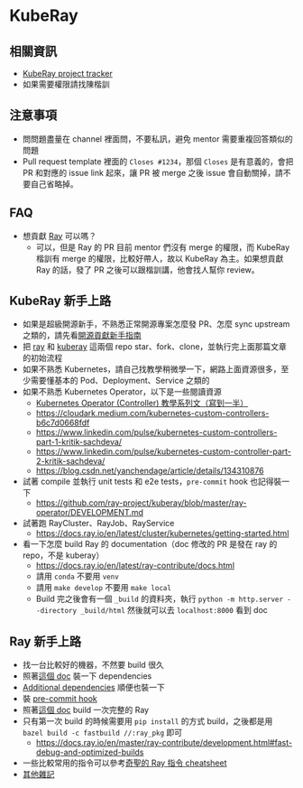 # KubeRay

## 相關資訊

* [KubeRay project tracker](https://docs.google.com/document/d/1Q78Ny7KpTVOleB51-Tb1fewIDMm9msCTG4kDdWonwiQ/edit)
* 如果需要權限請找陳楷訓 

## 注意事項

* 問問題盡量在 channel 裡面問，不要私訊，避免 mentor 需要重複回答類似的問題
* Pull request template 裡面的 `Closes #1234`，那個 `Closes` 是有意義的，會把 PR 和對應的 issue link 起來，讓 PR 被 merge 之後 issue 會自動關掉，請不要自己省略掉。

## FAQ

* 想貢獻 [Ray](https://github.com/ray-project/ray) 可以嗎？
  * 可以，但是 Ray 的 PR 目前 mentor 們沒有 merge 的權限，而 KubeRay 楷訓有 merge 的權限，比較好帶人，故以 KubeRay 為主。如果想貢獻 Ray 的話，發了 PR 之後可以跟楷訓講，他會找人幫你 review。

## KubeRay 新手上路

* 如果是超級開源新手，不熟悉正常開源專案怎麼發 PR、怎麼 sync upstream 之類的，請先看[開源貢獻新手指南](https://chishengliu.com/zh-tw/series/%E9%96%8B%E6%BA%90%E8%B2%A2%E7%8D%BB%E6%96%B0%E6%89%8B%E6%8C%87%E5%8D%97/)
* 把 [ray](https://github.com/ray-project/ray) 和 [kuberay](https://github.com/ray-project/kuberay) 這兩個 repo star、fork、clone，並執行完上面那篇文章的初始流程
* 如果不熟悉 Kubernetes，請自己找教學稍微學一下，網路上面資源很多，至少需要懂基本的 Pod、Deployment、Service 之類的
* 如果不熟悉 Kubernetes Operator，以下是一些閱讀資源
  * [Kubernetes Operator (Controller) 教學系列文（寫到一半）](https://chishengliu.com/zh-tw/series/kubernetes-operator-controller-%E6%95%99%E5%AD%B8/)
  * https://cloudark.medium.com/kubernetes-custom-controllers-b6c7d0668fdf
  * https://www.linkedin.com/pulse/kubernetes-custom-controllers-part-1-kritik-sachdeva/
  * https://www.linkedin.com/pulse/kubernetes-custom-controller-part-2-kritik-sachdeva/
  * https://blog.csdn.net/yanchendage/article/details/134310876
* 試著 compile 並執行 unit tests 和 e2e tests，`pre-commit` hook 也記得裝一下
  * https://github.com/ray-project/kuberay/blob/master/ray-operator/DEVELOPMENT.md
* 試著跑 RayCluster、RayJob、RayService
  * https://docs.ray.io/en/latest/cluster/kubernetes/getting-started.html
* 看一下怎麼 build Ray 的 documentation（doc 修改的 PR 是發在 ray 的 repo，不是 kuberay）
  * https://docs.ray.io/en/latest/ray-contribute/docs.html
  * 請用 `conda` 不要用 `venv`
  * 請用 `make develop` 不要用 `make local`
  * Build 完之後會有一個 `_build` 的資料夾，執行 `python -m http.server --directory _build/html` 然後就可以去 `localhost:8000` 看到 doc

## Ray 新手上路


* 找一台比較好的機器，不然要 build 很久
* 照著[這個 doc](https://docs.ray.io/en/master/ray-contribute/development.html#preparing-to-build-ray-on-linux) 裝一下 dependencies
* [Additional dependencies](https://docs.ray.io/en/master/ray-contribute/development.html#installing-additional-dependencies-for-development) 順便也裝一下
* 裝 [pre-commit hook](https://docs.ray.io/en/master/ray-contribute/development.html#pre-commit-hooks)
* 照著[這個 doc](https://docs.ray.io/en/master/ray-contribute/development.html#building-ray-on-linux-macos-full) build 一次完整的 Ray
* 只有第一次 build 的時候需要用 `pip install` 的方式 build，之後都是用 `bazel build -c fastbuild //:ray_pkg` 即可
  * https://docs.ray.io/en/master/ray-contribute/development.html#fast-debug-and-optimized-builds
* 一些比較常用的指令可以參考[奇聖的 Ray 指令 cheatsheet](https://github.com/MortalHappiness/dotfiles/blob/main/dot_local/share/navi/cheats/exact_personal-cheatsheets/projects/ray.cheat)
* [其他雜記](https://chishengliu.notion.site/Ray-17e6c9db49d480ffb47af4a72d2a3564?pvs=4)

